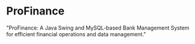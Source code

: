 # ProFinance
"ProFinance: A Java Swing and MySQL-based Bank Management System for efficient financial operations and data management."
